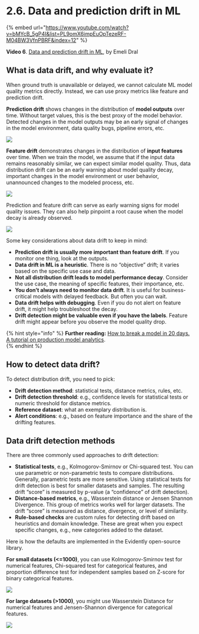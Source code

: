 # 2.6. Data and prediction drift in ML

{% embed url="https://www.youtube.com/watch?v=bMYcB_5gP4I&list=PL9omX6impEuOpTezeRF-M04BW3VfnPBRF&index=12" %}

**Video 6**. [Data and prediction drift in ML](https://www.youtube.com/watch?v=bMYcB_5gP4I&list=PL9omX6impEuOpTezeRF-M04BW3VfnPBRF&index=12), by Emeli Dral

## What is data drift, and why evaluate it?

When ground truth is unavailable or delayed, we cannot calculate ML model quality metrics directly. Instead, we can use proxy metrics like feature and prediction drift. 

**Prediction drift** shows changes in the distribution of **model outputs** over time. Without target values, this is the best proxy of the model behavior. Detected changes in the model outputs may be an early signal of changes in the model environment, data quality bugs, pipeline errors, etc. 

![](<../../../images/2023109\_course\_module2.058.png>)

**Feature drift** demonstrates changes in the distribution of **input features** over time. When we train the model, we assume that if the input data remains reasonably similar, we can expect similar model quality. Thus, data distribution drift can be an early warning about model quality decay, important changes in the model environment or user behavior, unannounced changes to the modeled process, etc. 

![](<../../../images/2023109\_course\_module2.060.png>)

Prediction and feature drift can serve as early warning signs for model quality issues. They can also help pinpoint a root cause when the model decay is already observed.

![](<../../../images/2023109\_course\_module2.065.png>)

Some key considerations about data drift to keep in mind:
* **Prediction drift is usually more important than feature drift**. If you monitor one thing, look at the outputs. 
* **Data drift in ML is a heuristic**. There is no “objective” drift; it varies based on the specific use case and data.
* **Not all distribution drift leads to model performance decay**. Consider the use case, the meaning of specific features, their importance, etc.
* **You don’t always need to monitor data drift**. It is useful for business-critical models with delayed feedback. But often you can wait.
* **Data drift helps with debugging**. Even if you do not alert on feature drift, it might help troubleshoot the decay.
* **Drift detection might be valuable even if you have the labels**. Feature drift might appear before you observe the model quality drop.

{% hint style="info" %}
**Further reading:** [How to break a model in 20 days. A tutorial on production model analytics](https://www.evidentlyai.com/blog/tutorial-1-model-analytics-in-production).  
{% endhint %}

## How to detect data drift?

To detect distribution drift, you need to pick:
* **Drift detection method**: statistical tests, distance metrics, rules, etc.
* **Drift detection threshold**: e.g., confidence levels for statistical tests or numeric threshold for distance metrics. 
* **Reference dataset**: what an exemplary distribution is.
* **Alert conditions**: e.g., based on feature importance and the share of the drifting features.

## Data drift detection methods

There are three commonly used approaches to drift detection:
* **Statistical tests**, e.g., Kolmogorov-Smirnov or Chi-squared test. You can use parametric or non-parametric tests to compare distributions. Generally, parametric tests are more sensitive. Using statistical tests for drift detection is best for smaller datasets and samples. The resulting drift “score” is measured by p-value (a “confidence” of drift detection). 
* **Distance-based metrics**, e.g., Wasserstein distance or Jensen Shannon Divergence. This group of metrics works well for larger datasets. The drift “score” is measured as distance, divergence, or level of similarity. 
* **Rule-based checks** are custom rules for detecting drift based on heuristics and domain knowledge. These are great when you expect specific changes, e.g., new categories added to the dataset. 

Here is how the defaults are implemented in the Evidently open-source library.

**For small datasets (<=1000)**, you can use Kolmogorov-Smirnov test for numerical features, Chi-squared test for categorical features, and proportion difference test for independent samples based on Z-score for binary categorical features. 

![](<../../../images/2023109\_course\_module2.070.png>)

**For large datasets (>1000)**, you might use Wasserstein Distance for numerical features and Jensen-Shannon divergence for categorical features.

![](<../../../images/2023109\_course\_module2.071.png>)
